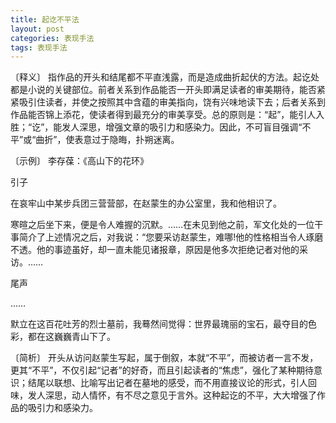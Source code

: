 ```yaml
---
title: 起讫不平法
layout: post
categories: 表现手法
tags: 表现手法
---
```


〔释义〕 指作品的开头和结尾都不平直浅露，而是造成曲折起伏的方法。起讫处都是小说的关键部位。前者关系到作品能否一开头即满足读者的审美期待，能否紧紧吸引住读者，并使之按照其中含蕴的审美指向，饶有兴味地读下去；后者关系到作品能否锦上添花，使读者得到最充分的审美享受。总的原则是：“起”，能引人入胜；“讫”，能发人深思，增强文章的吸引力和感染力。因此，不可盲目强调“不平”或“曲折”，使表意过于隐晦，扑朔迷离。

〔示例〕 李存葆：《高山下的花环》

引子

在哀牢山中某步兵团三营营部，在赵蒙生的办公室里，我和他相识了。

寒暄之后坐下来，便是令人难握的沉默。……在未见到他之前，军文化处的一位干事简介了上述情况之后，对我说：“您要采访赵蒙生，难哪!他的性格相当令人琢磨不透。他的事迹虽好，却一直未能见诸报章，原因是他多次拒绝记者对他的采访。……

尾声

……

默立在这百花吐芳的烈士墓前，我蓦然间觉得：世界最瑰丽的宝石，最夺目的色彩，都在这巍巍青山下了。

〔简析〕 开头从访问赵蒙生写起，属于倒叙，本就“不平”，而被访者一言不发，更其“不平”，不仅引起“记者”的好奇，而且引起读者的“焦虑”，强化了某种期待意识；结尾以联想、比喻写出记者在墓地的感受，而不用直接议论的形式，引人回味，发人深思，动人情怀，有不尽之意见于言外。这种起讫的不平，大大增强了作品的吸引力和感染力。 